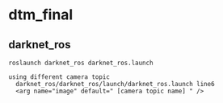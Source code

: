 # dtm_final
## darknet_ros
    roslaunch darknet_ros darknet_ros.launch
    
    using different camera topic
      darknet_ros/darknet_ros/launch/darknet_ros.launch line6
      <arg name="image" default=" [camera topic name] " />
